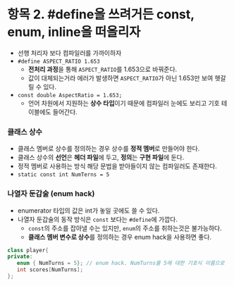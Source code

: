 # 항목 2. #define을 쓰려거든 const, enum, inline을 떠올리자
- 선행 처리자 보다 컴파일러를 가까이하자
- `#define ASPECT_RATIO 1.653`
    - **전처리 과정**을 통해 `ASPECT_RATIO`를 1.653으로 바꿔준다.
    - 값이 대체되는거라 에러가 발생하면 `ASPECT_RATIO`가 아닌 1.653만 보여 헷갈릴 수 있다.
- `const double AspectRatio = 1.653;`
    - 언어 차원에서 지원하는 **상수 타입**이기 때문에 컴파일러 눈에도 보리고 기호 테이블에도 들어간다.

### 클래스 상수
- 클래스 멤버로 상수를 정의하는 경우 상수를 **정적 멤버**로 만들어야 한다.
- 클래스 상수의 **선언**은 **헤더 파일**에 두고, **정의**는 **구현 파일**에 둔다.
- 정적 멤버로 사용하는 방식 해당 문법을 받아들이지 않는 컴파일러도 존재한다.
- `static const int NumTerns = 5`

### 나열자 둔갑술 (enum hack)
- enumerator 타입의 값은 int가 놓일 곳에도 쓸 수 있다.
- 나열자 둔갑술의 동작 방식은 `const` 보다는 `#define`에 가깝다.
    - `const`의 주소를 잡아낼 수는 있지만, `enum`의 주소를 취하는것은 불가능하다.
    - **클래스 멤버 변수로 상수**를 정의하는 경우 enum hack을 사용하면 좋다.

```cpp
class player{
private:
   enum { NumTurns = 5}; // enum hack. NumTurns를 5에 대한 기호식 이름으로
   int scores[NumTurns];
};
```